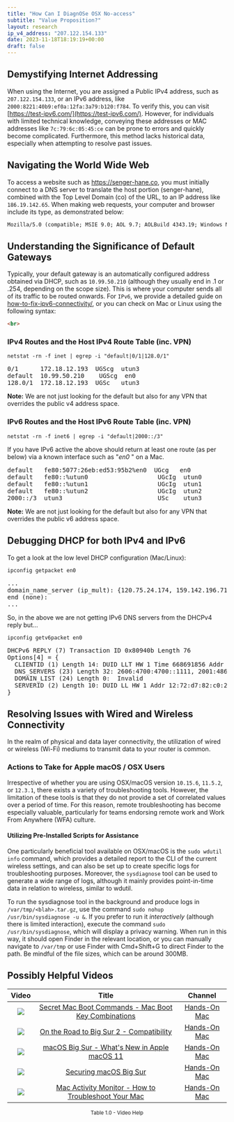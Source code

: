 ```yaml
---
title: "How Can I DiagnOSe OSX No-access"
subtitle: "Value Proposition?"
layout: research
ip_v4_address: "207.122.154.133"
date: 2023-11-18T18:19:19+00:00
draft: false
---
```


## Demystifying Internet Addressing

When using the Internet, you are assigned a Public IPv4 address, such as ```207.122.154.133```, or an IPv6 address, like ```2000:8221:40b9:ef0a:12fa:3a79:b120:f784```. To verify this, you can visit [https://test-ipv6.com/](https://test-ipv6.com/). However, for individuals with limited technical knowledge, conveying these addresses or MAC addresses like ```7c:79:6c:05:45:ce``` can be prone to errors and quickly become complicated. Furthermore, this method lacks historical data, especially when attempting to resolve past issues.
## Navigating the World Wide Web

To access a website such as https://senger-hane.co, you must initially connect to a DNS server to translate the host portion (senger-hane), combined with the Top Level Domain (co) of the URL, to an IP address like ```186.19.142.65```. When making web requests, your computer and browser include its type, as demonstrated below:
```html
Mozilla/5.0 (compatible; MSIE 9.0; AOL 9.7; AOLBuild 4343.19; Windows NT 6.1; WOW64; Trident/5.0; FunWebProducts)
```
## Understanding the Significance of Default Gateways

Typically, your default gateway is an automatically configured address obtained via DHCP, such as ```10.99.50.210``` (although they usually end in .1 or .254, depending on the scope size). This is where your computer sends all of its traffic to be routed onwards. For ```IPv6```, we provide a detailed guide on [how-to-fix-ipv6-connectivity/](/blog/how-to-fix-ipv6-connectivity/), or you can check on Mac or Linux using the following syntax:
```html
<br>
```
### IPv4 Routes and the Host IPv4 Route Table (inc. VPN)
```netstat -rn -f inet | egrep -i "default|0/1|128.0/1"```

<pre>
0/1      172.18.12.193  UGScg  utun3
default  10.99.50.210    UGScg  en0
128.0/1  172.18.12.193  UGSc   utun3</pre>

**Note:** We are not just looking for the default but also for any VPN that overrides the public v4 address space.

### IPv6 Routes and the Host IPv6 Route Table (inc. VPN)
```netstat -rn -f inet6 | egrep -i "default|2000::/3"```

If you have IPv6 active the above should return at least one route (as per below) via a known interface such as "_en0_ " on a Mac. 

<pre>
default   fe80:5077:26eb:ed53:95b2%en0  UGcg   en0
default   fe80::%utun0                   UGcIg  utun0
default   fe80::%utun1                   UGcIg  utun1
default   fe80::%utun2                   UGcIg  utun2
2000::/3  utun3                          USc    utun3</pre>

**Note:** We are not just looking for the default but also for any VPN that overrides the public v6 address space.
<br>

## Debugging DHCP for both IPv4 and IPv6

To get a look at the low level DHCP configuration (Mac/Linux): 

```ipconfig getpacket en0```

<pre>
...
domain_name_server (ip_mult): {120.75.24.174, 159.142.196.71}
end (none):
...</pre>

So, in the above we are not getting IPv6 DNS servers from the DHCPv4 reply but...

```ipconfig getv6packet en0```

<pre>
DHCPv6 REPLY (7) Transaction ID 0x80940b Length 76
Options[4] = {
  CLIENTID (1) Length 14: DUID LLT HW 1 Time 668691856 Addr 7c:79:6c:05:45:ce
  DNS_SERVERS (23) Length 32: 2606:4700:4700::1111, 2001:4860:4860::8844
  DOMAIN_LIST (24) Length 0:  Invalid
  SERVERID (2) Length 10: DUID LL HW 1 Addr 12:72:d7:82:c0:2b
}</pre>




## Resolving Issues with Wired and Wireless Connectivity
In the realm of physical and data layer connectivity, the utilization of wired or wireless (Wi-Fi) mediums to transmit data to your router is common.
### Actions to Take for Apple macOS / OSX Users
Irrespective of whether you are using OSX/macOS version ```10.15.6```, ```11.5.2```, or ```12.3.1```, there exists a variety of troubleshooting tools. However, the limitation of these tools is that they do not provide a set of correlated values over a period of time. For this reason, remote troubleshooting has become especially valuable, particularly for teams endorsing remote work and Work From Anywhere (WFA) culture.
#### Utilizing Pre-Installed Scripts for Assistance
One particularly beneficial tool available on OSX/macOS is the ```sudo wdutil info``` command, which provides a detailed report to the CLI of the current wireless settings, and can also be set up to create specific logs for troubleshooting purposes. Moreover, the ```sysdiagnose``` tool can be used to generate a wide range of logs, although it mainly provides point-in-time data in relation to wireless, similar to wdutil.

To run the sysdiagnose tool in the background and produce logs in ```/var/tmp/<blah>.tar.gz```, use the command ```sudo nohup /usr/bin/sysdiagnose -u &```. If you prefer to run it *interactively* (although there is limited interaction), execute the command ```sudo /usr/bin/sysdiagnose```, which will display a privacy warning. When run in this way, it should open Finder in the relevant location, or you can manually navigate to ```/var/tmp``` or use Finder with Cmd+Shift+G to direct Finder to the path. Be mindful of the file sizes, which can be around 300MB.
## Possibly Helpful Videos

<link href="/plugins/lity/css/lity.min.css" rel="stylesheet">
<script src="/plugins/lity/js/lity.min.js"></script>
<div class="table1-start"></div>

|Video | Title | Channel |
| :---: | :---: | :---: |
|<a href="https://www.youtube.com/watch?v=VwNYWAxHCgM" data-lity><img src="https://i.ytimg.com/vi/VwNYWAxHCgM/default.jpg" class="img-fluid"></a>|<a href="https://www.youtube.com/watch?v=VwNYWAxHCgM" data-lity>Secret Mac Boot Commands - Mac Boot Key Combinations</a>|<a target="_blank" href="https://www.youtube.com/channel/UCg43DP8MdHVcl4rFK_delBg" >Hands-On Mac</a>|
|<a href="https://www.youtube.com/watch?v=HEbK-Tignuc" data-lity><img src="https://i.ytimg.com/vi/HEbK-Tignuc/default.jpg" class="img-fluid"></a>|<a href="https://www.youtube.com/watch?v=HEbK-Tignuc" data-lity>On the Road to Big Sur 2 - Compatibility</a>|<a target="_blank" href="https://www.youtube.com/channel/UCg43DP8MdHVcl4rFK_delBg" >Hands-On Mac</a>|
|<a href="https://www.youtube.com/watch?v=JMKi6o9kaZI" data-lity><img src="https://i.ytimg.com/vi/JMKi6o9kaZI/default.jpg" class="img-fluid"></a>|<a href="https://www.youtube.com/watch?v=JMKi6o9kaZI" data-lity>macOS Big Sur - What&#39;s New in Apple macOS 11</a>|<a target="_blank" href="https://www.youtube.com/channel/UCg43DP8MdHVcl4rFK_delBg" >Hands-On Mac</a>|
|<a href="https://www.youtube.com/watch?v=7KdhJimuhNw" data-lity><img src="https://i.ytimg.com/vi/7KdhJimuhNw/default.jpg" class="img-fluid"></a>|<a href="https://www.youtube.com/watch?v=7KdhJimuhNw" data-lity>Securing macOS Big Sur</a>|<a target="_blank" href="https://www.youtube.com/channel/UCg43DP8MdHVcl4rFK_delBg" >Hands-On Mac</a>|
|<a href="https://www.youtube.com/watch?v=TWzWd_DiaJ0" data-lity><img src="https://i.ytimg.com/vi/TWzWd_DiaJ0/default.jpg" class="img-fluid"></a>|<a href="https://www.youtube.com/watch?v=TWzWd_DiaJ0" data-lity>Mac Activity Monitor - How to Troubleshoot Your Mac</a>|<a target="_blank" href="https://www.youtube.com/channel/UCg43DP8MdHVcl4rFK_delBg" >Hands-On Mac</a>|

<center><small>Table 1.0 - Video Help</small></center>
 <br>
<div class="table1-end"></div>
<script type="text/javascript">
(function() {
    $('div.table1-start').nextUntil('div.table1-end', 'table').addClass('table thead-dark table-striped table-responsive rounded').attr('id', 't1');
    $('#t1').find('thead').addClass('thead-dark');
})();
</script>
